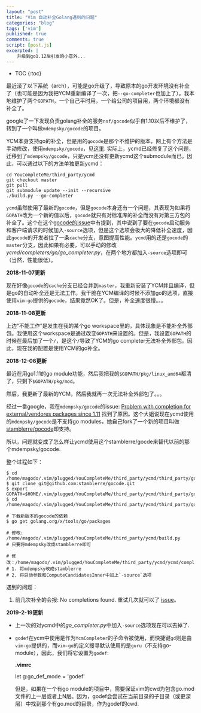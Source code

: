 ```yaml
---
layout: "post"
title: "Vim 自动补全Golang遇到的问题"
categories: "blog"
tags: ['vim']
published: true
comments: true
script: [post.js]
excerpted: |
    升级到go1.12后引发的小意外...
---
```


* TOC
{:toc}

最近滚了以下系统（arch），可能是go升级了，导致原本的go开发环境没有补全了（也可能是因为我把YCM重新编译了一次，把`--go-completer`也加上了）。我本地维护了两个`GOPATH`，一个自己平时用，一个给公司的项目用，两个环境都没有补全了。

google了一下发现负责golang补全的服务`nsf/gocode`似乎自1.10以后不维护了，转到了一个叫做`mdempsky/gocode`的项目。

YCM本身支持go的补全，但是用的`gocode`是那个不维护的版本，网上有个方法是手动修改，使用`mdempsky/gocode`，见[这里](https://github.com/Valloric/YouCompleteMe/issues/3074). 实际上，ycmd已经修复了这个问题，迁移到了`mdempsky/gocode`，只是ycm还没有更新ycmd这个submodule而已。因此，可以通过以下的方法单独更新ycmd：

    cd YouCompleteMe/third_party/ycmd
    git checkout master
    git pull
    git submodule update --init --recursive
    ./build.py --go-completer

`ycmd`虽然使用了最新的`gocode`，但是`gocode`本身还有一个问题，其表现为如果将`GOPATH`改为一个新的值以后，`gocode`就只有对标准库的补全而没有对第三方包的补全了。这个在这个[gocode的issue](https://github.com/mdempsky/gocode/issues/32)中有提到，其中说到了要在`gocode`启动服务和客户端请求的时候加入`-source`选项，但是这个选项会极大的降低补全速度，因此`gocode`的开发者拉了一条`cache`分支，意图提高性能。`ycmd`用的还是`gocode`的`master`分支，因此如果有必要，可以手动的修改*ycmd/completers/go/go_completer.py*，在两个地方都加入`-source`选项即可（当然，性能很低）。

**2018-11-07更新**

现在好像`gocode`的`cache`分支已经合并到`master`，我重新安装了YCM并且编译，但是go的自动补全还是无法工作。我干脆在YCM编译的时候不添加go的选项，直接使用`vim-go`提供的`gocode`，结果竟然OK了。但是，补全速度很慢。。。

**2018-11-08更新**

上边“不能工作”是发生在我的某个go workspace里的，具体现象是不能补全外部包。我使用这个workspace是通过改变`GOPATH`来设置的。但是，我设置`GOPATH`的时候在最后加了一个`/`，是这个`/`导致了YCM的go completer无法补全外部包。因此，现在我的配置是使用YCM的go补全。

**2018-12-06更新**

最近在用go1.11的go module功能，然后我把我的`$GOPATH/pkg/linux_amd64`都清了，只剩下`$GOPATH/pkg/mod`。

然后，我更新了最新的YCM，然后我就再一次无法补全外部包了。。。

经过一番google，我在`mdempsky/gocode`的issue: [Problem with completion for external/vendores packages since 1.11](https://github.com/mdempsky/gocode/issues/79#issuecomment-434043134) 找到了原因。这个大姐说现在ycmd使用的`mdempsky/gocode`是不支持go modules，她自己fork了一个新的项目叫做[stamblerre/gocode](https://github.com/stamblerre/gocode)却支持。

所以，问题就变成了怎么样让ycmd使用这个stamblerre/gocde来替代以前的那个mdempsky/gocode.

整个过程如下：

    $ cd /home/magodo/.vim/plugged/YouCompleteMe/third_party/ycmd/third_party/go/src/github.com/
    $ git clone git@github.com:stamblerre/gocode.git
    $ export GOPATH=$HOME/.vim/plugged/YouCompleteMe/third_party/ycmd/third_party/go
    $ cd /home/magodo/.vim/plugged/YouCompleteMe/third_party/ycmd/third_party/go/src/github.com/stamblerre/gocode

    # 下载新版本的gocode的依赖
    $ go get golang.org/x/tools/go/packages

    # 修改: /home/magodo/.vim/plugged/YouCompleteMe/third_party/ycmd/build.py
    # 只要将mdempsky改成stamblerre即可

    # 修改：/home/magodo/.vim/plugged/YouCompleteMe/third_party/ycmd/ycmd/completers/go/go_completer.py
    # 1. 将mdempsky改成stamblerre
    # 2. 将启动参数和ComputeCandidatesInner中加上`-source`选项

遇到的问题：

1. 前几次补全的会报: No completions found. 重试几次就可以了 [issue](https://github.com/stamblerre/gocode/issues/20)。

**2019-2-19更新**

- 上一次的对ycmd中的*go_completer.py*中加入`-source`选项现在可以去掉了.
- `godef`在ycm中使用是作为`YcmCompleter`的子命令被使用，而快捷键`gd`则是由`vim-go`提供的，而`vim-go`的定义搜寻默认使用的是`guru`（不支持go-module），因此，我们将它设置为`godef`:

  **.vimrc**

    let g:go_def_mode = 'godef'

  但是，如果在一个有go module的项目中，需要保证vim的cwd为包含go.mod文件的上一层或者上N层。因为，godef会尝试在当前目录的子目录（或更深层）中找到那个有go.mod的目录，作为godef的cwd.
